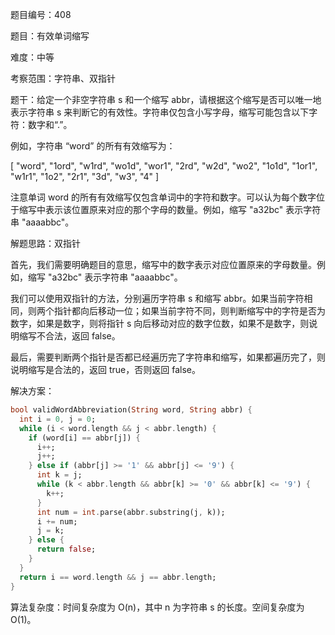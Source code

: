 题目编号：408

题目：有效单词缩写

难度：中等

考察范围：字符串、双指针

题干：给定一个非空字符串 s 和一个缩写 abbr，请根据这个缩写是否可以唯一地表示字符串 s 来判断它的有效性。字符串仅包含小写字母，缩写可能包含以下字符：数字和“.”。

例如，字符串 “word” 的所有有效缩写为：

[
  "word",
  "1ord",
  "w1rd",
  "wo1d",
  "wor1",
  "2rd",
  "w2d",
  "wo2",
  "1o1d",
  "1or1",
  "w1r1",
  "1o2",
  "2r1",
  "3d",
  "w3",
  "4"
]

注意单词 word 的所有有效缩写仅包含单词中的字符和数字。可以认为每个数字位于缩写中表示该位置原来对应的那个字母的数量。例如，缩写 "a32bc" 表示字符串 "aaaabbc"。

解题思路：双指针

首先，我们需要明确题目的意思，缩写中的数字表示对应位置原来的字母数量。例如，缩写 "a32bc" 表示字符串 "aaaabbc"。

我们可以使用双指针的方法，分别遍历字符串 s 和缩写 abbr。如果当前字符相同，则两个指针都向后移动一位；如果当前字符不同，则判断缩写中的字符是否为数字，如果是数字，则将指针 s 向后移动对应的数字位数，如果不是数字，则说明缩写不合法，返回 false。

最后，需要判断两个指针是否都已经遍历完了字符串和缩写，如果都遍历完了，则说明缩写是合法的，返回 true，否则返回 false。

解决方案：

```dart
bool validWordAbbreviation(String word, String abbr) {
  int i = 0, j = 0;
  while (i < word.length && j < abbr.length) {
    if (word[i] == abbr[j]) {
      i++;
      j++;
    } else if (abbr[j] >= '1' && abbr[j] <= '9') {
      int k = j;
      while (k < abbr.length && abbr[k] >= '0' && abbr[k] <= '9') {
        k++;
      }
      int num = int.parse(abbr.substring(j, k));
      i += num;
      j = k;
    } else {
      return false;
    }
  }
  return i == word.length && j == abbr.length;
}
```

算法复杂度：时间复杂度为 O(n)，其中 n 为字符串 s 的长度。空间复杂度为 O(1)。